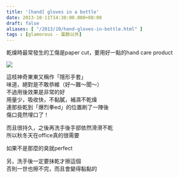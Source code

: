 ```yaml
---
title: '[hand] gloves in a bottle'
date: 2013-10-11T14:30:00.000+08:00
draft: false
aliases: [ "/2013/10/hand-gloves-in-bottle.html" ]
tags : [glamorous - 蛋臉以外]
---
```


乾燥時最常發生的工傷是paper cut，要用好一點的hand care product  

[![](https://2.bp.blogspot.com/-KyGlCJGQTtU/XCQ48skAUyI/AAAAAAAAB48/IScYzDq3iUEr59BCw3pgGguEMAS53oeEACLcBGAs/s640/1.jpg)](https://2.bp.blogspot.com/-KyGlCJGQTtU/XCQ48skAUyI/AAAAAAAAB48/IScYzDq3iUEr59BCw3pgGguEMAS53oeEACLcBGAs/s1600/1.jpg)

這枝神奇東東又稱作「隱形手套」  
味道，絕對是不敢恭維（好～難～聞～）  
不過用後效果是非常的好  
用量少，吸收快，不黏膩，補濕不乾燥  
連那些乾到「爆烈拳ed」的位置刷了一陣後  
傷口竟然埋口了！  
  
而且很持久，之後再洗手後手部依然滑滑不乾  
所以秋冬天在office真的很需要  
  
如果不是那麼的臭就perfect  
  
另，洗手後一定要抹乾才擦這個  
否則一世也擦不完，而且會變得黏黏的
